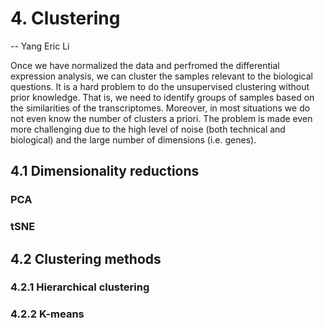# 4. Clustering

-- Yang Eric Li

Once we have normalized the data and perfromed the differential expression analysis, we can cluster the samples relevant to the biological questions. It is a hard problem to do the unsupervised clustering without prior knowledge. That is, we need to identify groups of samples based on the similarities of the transcriptomes. Moreover, in most situations we do not even know the number of clusters a priori. The problem is made even more challenging due to the high level of noise \(both technical and biological\) and the large number of dimensions \(i.e. genes\).

## 4.1 Dimensionality reductions

### PCA

### tSNE

## 4.2 Clustering methods

### 4.2.1 Hierarchical clustering

### 4.2.2 K-means

